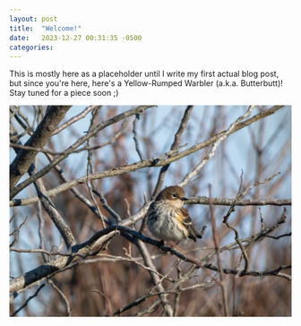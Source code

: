 ```yaml
---
layout: post
title:  "Welcome!"
date:   2023-12-27 00:31:35 -0500
categories: 
---
```


This is mostly here as a placeholder until I write my first actual blog post, but since you're here, here's a Yellow-Rumped Warbler (a.k.a. Butterbutt)! Stay tuned for a piece soon ;)

![Butterbutt](/images/butterbutt.jpeg)
